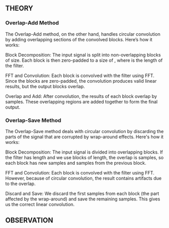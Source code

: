 ## THEORY

### **Overlap-Add Method**

The Overlap-Add method, on the other hand, handles circular convolution by adding overlapping sections of the convolved blocks. Here’s how it works:

Block Decomposition: The input signal is split into non-overlapping blocks of size. Each block is then zero-padded to a size of , where is the length of the filter.

FFT and Convolution: Each block is convolved with the filter using FFT. Since the blocks are zero-padded, the convolution produces valid linear results, but the output blocks overlap.

Overlap and Add: After convolution, the results of each block overlap by samples. These overlapping regions are added together to form the final output.

### **Overlap-Save Method**

The Overlap-Save method deals with circular convolution by discarding the parts of the signal that are corrupted by wrap-around effects. Here's how it works:

Block Decomposition: The input signal is divided into overlapping blocks. If the filter has length and we use blocks of length, the overlap is samples, so each block has new samples and samples from the previous block.

FFT and Convolution: Each block is convolved with the filter using FFT. However, because of circular convolution, the result contains artifacts due to the overlap.

Discard and Save: We discard the first samples from each block (the part affected by the wrap-around) and save the remaining samples. This gives us the correct linear convolution.

## OBSERVATION


